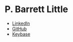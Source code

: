 # P. Barrett Little

* [LinkedIn](https://linkedin.com/in/barrett-little/)
* [GitHub](https://github.com/pblittle)
* [Keybase](https://keybase.io/pblittle)
